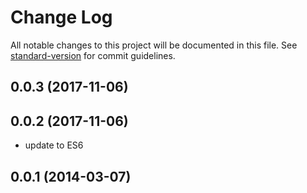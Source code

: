 # Change Log

All notable changes to this project will be documented in this file. See [standard-version](https://github.com/conventional-changelog/standard-version) for commit guidelines.

<a name="0.0.3"></a>
## 0.0.3 (2017-11-06)



<a name="0.0.2"></a>
## 0.0.2 (2017-11-06)

- update to ES6 

<a name="0.0.1"></a>
## 0.0.1 (2014-03-07)